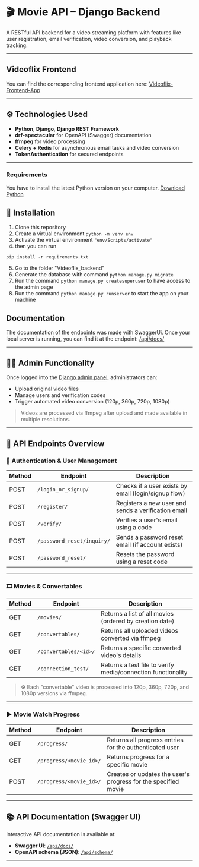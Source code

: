 # 🎬 Movie API – Django Backend

A RESTful API backend for a video streaming platform with features like user registration, email verification, video conversion, and playback tracking.

---

## Videoflix Frontend
  
 You can find the corresponding frontend application here:
 [Videoflix-Frontend-App](https://github.com/RichardPeda/videoflix-frontend)

---

## ⚙️ Technologies Used

- **Python**, **Django**, **Django REST Framework**
- **drf-spectacular** for OpenAPI (Swagger) documentation
- **ffmpeg** for video processing
- **Celery + Redis** for asynchronous email tasks and video conversion
- **TokenAuthentication** for secured endpoints

---

### Requirements
You have to install the latest Python version on your computer.
[Download Python](https://www.python.org/downloads/)

## 🔧 Installation

 1. Clone this repository
 2. Create a virtual environment `python -m venv env`
 3. Activate the virtual environment `"env/Scripts/activate"`
 4. then you can run
    
 ```
 pip install -r requirements.txt
```
 5. Go to the folder "Videoflix_backend"
 6. Generate the database with command `python manage.py migrate`
 7. Run the command `python manage.py createsuperuser` to have access to the admin page
 8. Run the command `python manage.py runserver` to start the app on your machine

## Documentation
The documentation of the endpoints was made with SwaggerUi.
Once your local server is running, you can find it at the endpoint: [/api/docs/](http://127.0.0.1:8000/api/docs/)

---

## 👩‍💻 Admin Functionality

Once logged into the [Django admin panel](http://localhost:8000/admin/), administrators can:

- Upload original video files
- Manage users and verification codes
- Trigger automated video conversion (120p, 360p, 720p, 1080p)  
> Videos are processed via ffmpeg after upload and made available in multiple resolutions.

---

## 🚀 API Endpoints Overview

### 🔐 Authentication & User Management

| Method | Endpoint                       | Description                                                  |
|--------|--------------------------------|--------------------------------------------------------------|
| POST   | `/login_or_signup/`            | Checks if a user exists by email (login/signup flow)         |
| POST   | `/register/`                   | Registers a new user and sends a verification email          |
| POST   | `/verify/`                     | Verifies a user's email using a code                         |
| POST   | `/password_reset/inquiry/`     | Sends a password reset email (if account exists)             |
| POST   | `/password_reset/`             | Resets the password using a reset code                       |

---

### 🎞️ Movies & Convertables

| Method | Endpoint                        | Description                                                       |
|--------|----------------------------------|-------------------------------------------------------------------|
| GET    | `/movies/`                       | Returns a list of all movies (ordered by creation date)           |
| GET    | `/convertables/`                 | Returns all uploaded videos converted via ffmpeg                  |
| GET    | `/convertables/<id>/`            | Returns a specific converted video's details                      |
| GET    | `/connection_test/`              | Returns a test file to verify media/connection functionality      |

> ⚙️ Each "convertable" video is processed into 120p, 360p, 720p, and 1080p versions via ffmpeg.

---

### ▶️ Movie Watch Progress

| Method | Endpoint                                | Description                                                     |
|--------|------------------------------------------|-----------------------------------------------------------------|
| GET    | `/progress/`                             | Returns all progress entries for the authenticated user         |
| GET    | `/progress/<movie_id>/`                  | Returns progress for a specific movie                           |
| POST   | `/progress/<movie_id>/`                  | Creates or updates the user's progress for the specified movie  |

---

## 📚 API Documentation (Swagger UI)

Interactive API documentation is available at:

- **Swagger UI**: [`/api/docs/`](http://localhost:8000/api/docs/)
- **OpenAPI schema (JSON)**: [`/api/schema/`](http://localhost:8000/api/schema/)

---

